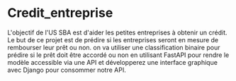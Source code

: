 # Credit_entreprise
L'objectif de l'US SBA est d'aider les petites entreprises à obtenir un crédit. Le but de ce projet est de prédire si les entreprises seront en mesure de rembourser leur prêt ou non. on va utiliser une classification binaire pour prédire si le prêt doit être accordé ou non en utilisant FastAPI pour rendre le modèle accessible via une API et développerez une interface graphique avec Django pour consommer notre API. 
